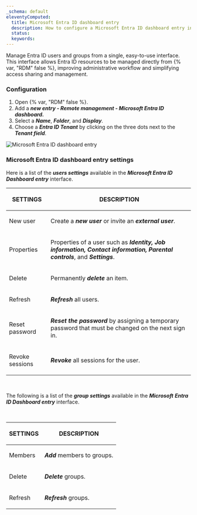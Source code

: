 ```yaml
---
_schema: default
eleventyComputed:
  title: Microsoft Entra ID dashboard entry
  description: How to configure a Microsoft Entra ID dashboard entry in {{ en.RDM}}.
  status:
  keywords:
---
```

Manage Entra ID users and groups from a single, easy-to-use interface. This interface allows Entra ID resources to be managed directly from {% var, "RDM" false %}, improving administrative workflow and simplifying access sharing and management.

### Configuration

1. Open {% var, "RDM" false %}.
2. Add a ***new entry - Remote management - Microsoft Entra ID dashboard.***
3. Select a ***Name***, ***Folder***, and ***Display***.
4. Choose a ***Entra ID Tenant*** by clicking on the three dots next to the ***Tenant field***.

![Microsoft Entra ID dashboard entry](https://cdnweb.devolutions.net/docs/RDMW6083_2024_2.png)

### **Microsoft Entra ID dashboard entry settings**

Here is a list of the ***users settings*** available in the ***Microsoft Entra ID Dashboard entry*** interface.

<table><thead><tr><th><p><strong>SETTINGS</strong></p></th><th><p><strong>DESCRIPTION</strong></p></th></tr></thead><tbody><tr><td><p>New user</p></td><td><p>Create a <em><strong>new user</strong></em> or invite an <em><strong>external user</strong></em>. </p></td></tr><tr><td><p>Properties</p></td><td><p>Properties of a user such as <em><strong>Identity, Job information, Contact information, Parental controls</strong></em>, and <em><strong>Settings</strong></em>. </p></td></tr><tr><td><p>Delete</p></td><td><p>Permanently <em><strong>delete</strong></em> an item.</p></td></tr><tr><td><p>Refresh</p></td><td><p><em><strong>Refresh</strong></em> all users.</p></td></tr><tr><td><p>Reset password</p></td><td><p><em><strong>Reset the password</strong></em> by assigning a temporary password that must be changed on the next sign in. </p></td></tr><tr><td><p>Revoke sessions</p></td><td><p><em><strong>Revoke</strong></em> all sessions for the user.</p></td></tr></tbody></table>

&nbsp;

The following is a list of the ***group settings*** available in the ***Microsoft*** ***Entra ID Dashboard entry*** interface.

&nbsp;

<table><thead><tr><th><p><strong>SETTINGS</strong></p></th><th><p><strong>DESCRIPTION</strong></p></th></tr></thead><tbody><tr><td><p>Members</p></td><td><p><em><strong>Add</strong></em> members to groups. </p></td></tr><tr><td><p>Delete</p></td><td><p><em><strong>Delete</strong></em> groups.</p></td></tr><tr><td><p>Refresh</p></td><td><p><em><strong>Refresh</strong></em> groups.</p></td></tr></tbody></table>

&nbsp;

&nbsp;

&nbsp;